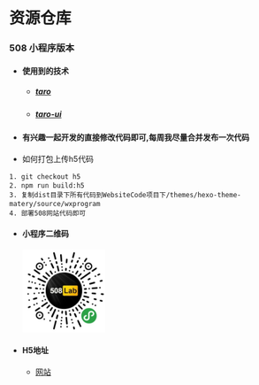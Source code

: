 # 资源仓库
### 508 小程序版本

- #### 使用到的技术
    - ##### [taro](https://nervjs.github.io/taro/docs/README.html)
    - ##### [taro-ui](https://taro-ui.aotu.io/#/docs/introduction)

- #### 有兴趣一起开发的直接修改代码即可,每周我尽量合并发布一次代码

- 如何打包上传h5代码
```
1. git checkout h5
2. npm run build:h5
3. 复制dist目录下所有代码到WebsiteCode项目下/themes/hexo-theme-matery/source/wxprogram
4. 部署508网站代码即可
```

- #### 小程序二维码
    <img src="./doc/qycode.jpg" width="150px" height="150px">
- #### H5地址
    - [网站](https://508lab.github.io/wxprogram)

